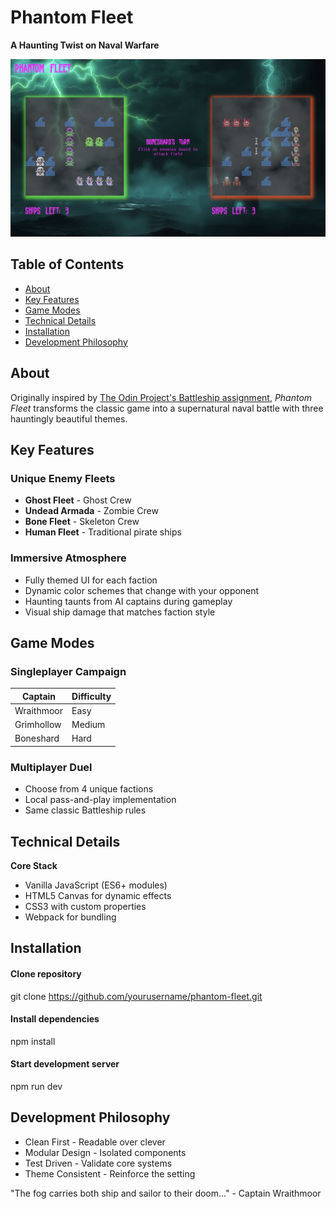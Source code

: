 # Phantom Fleet

**A Haunting Twist on Naval Warfare**

![Phantom Fleet Game View](./src/img/game_screenshot.png)

## Table of Contents

- [About](#about)
- [Key Features](#key-features)
- [Game Modes](#game-modes)
- [Technical Details](#technical-details)
- [Installation](#installation)
- [Development Philosophy](#development-philosophy)

## About

Originally inspired by [The Odin Project's Battleship assignment](https://www.theodinproject.com/lessons/node-path-javascript-battleship), _Phantom Fleet_ transforms the classic game into a supernatural naval battle with three hauntingly beautiful themes.

## Key Features

### Unique Enemy Fleets

- **Ghost Fleet** - Ghost Crew
- **Undead Armada** - Zombie Crew
- **Bone Fleet** - Skeleton Crew
- **Human Fleet** - Traditional pirate ships

### Immersive Atmosphere

- Fully themed UI for each faction
- Dynamic color schemes that change with your opponent
- Haunting taunts from AI captains during gameplay
- Visual ship damage that matches faction style

## Game Modes

### Singleplayer Campaign

| Captain    | Difficulty |
| ---------- | ---------- |
| Wraithmoor | Easy       |
| Grimhollow | Medium     |
| Boneshard  | Hard       |

### Multiplayer Duel

- Choose from 4 unique factions
- Local pass-and-play implementation
- Same classic Battleship rules

## Technical Details

**Core Stack**

- Vanilla JavaScript (ES6+ modules)
- HTML5 Canvas for dynamic effects
- CSS3 with custom properties
- Webpack for bundling

## Installation

#### Clone repository

git clone https://github.com/yourusername/phantom-fleet.git

#### Install dependencies

npm install

#### Start development server

npm run dev

## Development Philosophy

- Clean First - Readable over clever
- Modular Design - Isolated components
- Test Driven - Validate core systems
- Theme Consistent - Reinforce the setting

"The fog carries both ship and sailor to their doom..." - Captain Wraithmoor
